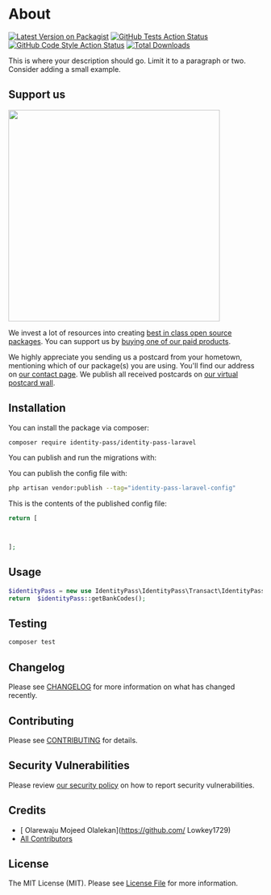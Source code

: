 # About

[![Latest Version on Packagist](https://img.shields.io/packagist/v/identity-pass/identity-pass-laravel.svg?style=flat-square)](https://packagist.org/packages/identity-pass/identity-pass-laravel)
[![GitHub Tests Action Status](https://img.shields.io/github/workflow/status/identity-pass/identity-pass-laravel/run-tests?label=tests)](https://github.com/identity-pass/identity-pass-laravel/actions?query=workflow%3Arun-tests+branch%3Amain)
[![GitHub Code Style Action Status](https://img.shields.io/github/workflow/status/identity-pass/identity-pass-laravel/Check%20&%20fix%20styling?label=code%20style)](https://github.com/identity-pass/identity-pass-laravel/actions?query=workflow%3A"Check+%26+fix+styling"+branch%3Amain)
[![Total Downloads](https://img.shields.io/packagist/dt/identity-pass/identity-pass-laravel.svg?style=flat-square)](https://packagist.org/packages/identity-pass/identity-pass-laravel)

This is where your description should go. Limit it to a paragraph or two. Consider adding a small example.

## Support us

[<img src="https://github-ads.s3.eu-central-1.amazonaws.com/identity-pass-laravel.jpg?t=1" width="419px" />](https://spatie.be/github-ad-click/identity-pass-laravel)

We invest a lot of resources into creating [best in class open source packages](https://spatie.be/open-source). You can support us by [buying one of our paid products](https://spatie.be/open-source/support-us).

We highly appreciate you sending us a postcard from your hometown, mentioning which of our package(s) you are using. You'll find our address on [our contact page](https://spatie.be/about-us). We publish all received postcards on [our virtual postcard wall](https://spatie.be/open-source/postcards).

## Installation

You can install the package via composer:

```bash
composer require identity-pass/identity-pass-laravel
```

You can publish and run the migrations with:


You can publish the config file with:

```bash
php artisan vendor:publish --tag="identity-pass-laravel-config"
```

This is the contents of the published config file:

```php
return [



];
```



## Usage

```php
$identityPass = new use IdentityPass\IdentityPass\Transact\IdentityPass;
return  $identityPass::getBankCodes();
```

## Testing

```bash
composer test
```

## Changelog

Please see [CHANGELOG](CHANGELOG.md) for more information on what has changed recently.

## Contributing

Please see [CONTRIBUTING](.github/CONTRIBUTING.md) for details.

## Security Vulnerabilities

Please review [our security policy](../../security/policy) on how to report security vulnerabilities.

## Credits

- [ Olarewaju Mojeed Olalekan](https://github.com/ Lowkey1729)
- [All Contributors](../../contributors)

## License

The MIT License (MIT). Please see [License File](LICENSE.md) for more information.
